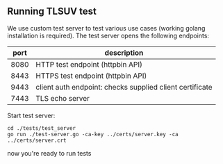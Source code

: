 Running TLSUV test
-------
We use custom test server to test various use cases (working golang installation is required).
The test server opens the following endpoints:


| port | description                                              |
|------|----------------------------------------------------------|
| 8080 | HTTP test endpoint (httpbin API)                         |
| 8443 | HTTPS test endpoint (httpbin API)                        |
| 9443 | client auth endpoint: checks supplied client certificate |
| 7443 | TLS echo server                                          |


Start test server:
```console
cd ./tests/test_server
go run ./test-server.go -ca-key ../certs/server.key -ca ../certs/server.crt
```

now you're ready to run tests